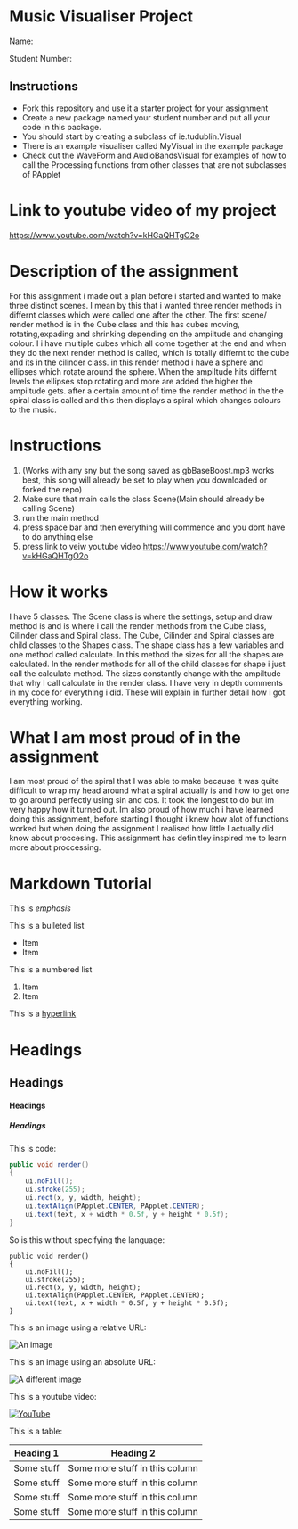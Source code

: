 # Music Visualiser Project

Name:

Student Number: 

## Instructions
- Fork this repository and use it a starter project for your assignment
- Create a new package named your student number and put all your code in this package.
- You should start by creating a subclass of ie.tudublin.Visual
- There is an example visualiser called MyVisual in the example package
- Check out the WaveForm and AudioBandsVisual for examples of how to call the Processing functions from other classes that are not subclasses of PApplet

# Link to youtube video of my project
https://www.youtube.com/watch?v=kHGaQHTgO2o

# Description of the assignment
For this assignment i made out a plan before i started and wanted to make three distinct scenes. I mean by this 
that i wanted three render methods in differnt classes which were called one after the other. The first scene/ render method is 
in the Cube class and this has cubes moving, rotating,expading and shrinking depending on the ampiltude and changing colour. I 
i have multiple cubes which all come together at the end and when they do the next render method is called, which is totally differnt 
to the cube and its in the cilinder class. in this render method i have a sphere and ellipses which rotate around the sphere. When the ampiltude hits differnt levels the ellipses stop rotating and more are added the higher 
the ampiltude gets. after a certain amount of time the render method in the the spiral class is called and this then displays a spiral 
which changes colours to the music.

# Instructions
1. (Works with any sny but the song saved as gbBaseBoost.mp3 works best, this song will already be set to play when you downloaded or forked the repo)
2. Make sure that main calls the class Scene(Main should already be calling Scene)
3. run the main method
4. press space bar and then everything will commence and you dont have to do anything else
5. press link to veiw youtube video https://www.youtube.com/watch?v=kHGaQHTgO2o

# How it works
I have 5 classes. The Scene class is where the settings, setup and draw method is and is where i call the render methods from 
the Cube class, Cilinder class and Spiral class. The Cube, Cilinder and Spiral classes are child classes to the Shapes class.
The shape class has a few variables and one method called calculate. In this method the sizes for all the shapes are calculated.
In the render methods for all of the child classes for shape i just call the calculate method. The sizes constantly change with the ampiltude that why 
I call calculate in the render class. I have very in depth comments in my code for everything i did. These will explain in further detail 
how i got everything working.

# What I am most proud of in the assignment
I am most proud of the spiral that I was able to make because it was quite difficult to wrap my head around 
what a spiral actually is and how to get one to go around perfectly using sin and cos. It took the longest to do 
but im very happy how it turned out. Im also proud of how much i have learned doing this assignment, before starting 
I thought i knew how alot of functions worked but when doing the assignment I realised how little I actually did know about 
proccesing. This assignment has definitley inspired me to learn more about proccessing.

# Markdown Tutorial

This is *emphasis*

This is a bulleted list

- Item
- Item

This is a numbered list

1. Item
1. Item

This is a [hyperlink](http://bryanduggan.org)

# Headings
## Headings
#### Headings
##### Headings

This is code:

```Java
public void render()
{
	ui.noFill();
	ui.stroke(255);
	ui.rect(x, y, width, height);
	ui.textAlign(PApplet.CENTER, PApplet.CENTER);
	ui.text(text, x + width * 0.5f, y + height * 0.5f);
}
```

So is this without specifying the language:

```
public void render()
{
	ui.noFill();
	ui.stroke(255);
	ui.rect(x, y, width, height);
	ui.textAlign(PApplet.CENTER, PApplet.CENTER);
	ui.text(text, x + width * 0.5f, y + height * 0.5f);
}
```

This is an image using a relative URL:

![An image](images/p8.png)

This is an image using an absolute URL:

![A different image](https://bryanduggandotorg.files.wordpress.com/2019/02/infinite-forms-00045.png?w=595&h=&zoom=2)

This is a youtube video:

[![YouTube](http://img.youtube.com/vi/J2kHSSFA4NU/0.jpg)](https://www.youtube.com/watch?v=J2kHSSFA4NU)

This is a table:

| Heading 1 | Heading 2 |
|-----------|-----------|
|Some stuff | Some more stuff in this column |
|Some stuff | Some more stuff in this column |
|Some stuff | Some more stuff in this column |
|Some stuff | Some more stuff in this column |


